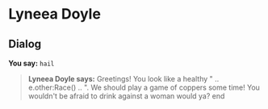 # Lyneea Doyle
## Dialog

**You say:** `hail`



>**Lyneea Doyle says:** Greetings! You look like a healthy " .. e.other:Race() .. ". We should play a game of coppers some time! You wouldn't be afraid to drink against a woman would ya?
end
